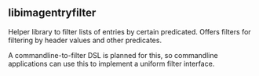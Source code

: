 ## libimagentryfilter

Helper library to filter lists of entries by certain predicated. Offers filters
for filtering by header values and other predicates.

A commandline-to-filter DSL is planned for this, so commandline applications can
use this to implement a uniform filter interface.

